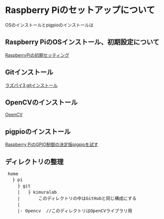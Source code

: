 # Raspberry Piのセットアップについて

OSのインストールとpigpioのインストールは

## Raspberry PiのOSインストール、初期設定について

[RaspberryPiの初期セッティング](https://qiita.com/S_ODA/items/3600b4492747e66f5df7)

## Gitインストール
  
[ラズパイ3 gitインストール](https://qiita.com/natacom/items/63cca20e24e3e864e485)


## OpenCVのインストール

[OpenCV](https://qiita.com/nanbuwks/items/422eb405ceef84826ab4)

## pigpioのインストール

[Raspberry PiのGPIO制御の決定版pigpioを試す](https://karaage.hatenadiary.jp/entry/2017/02/10/073000)

## ディレクトリの整理

<pre>
 home  
 　├ pi  
  　 ├ git  
  　 |   ├ kimuralab  
  　 |       このディレクトリの中はGitHubと同じ構成にする
   　| 
   　|- Opencv  //このディレクトリはOpenCVライブラリ用
</pre>    
